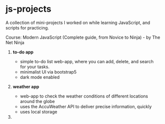 # js-projects #

A collection of mini-projects I worked on while learning JavaScript, and scripts for practicing.

Course: Modern JavaScript (Complete guide, from Novice to Ninja) - by The Net Ninja


1. **to-do app**

    - simple to-do list web-app, where you can add, delete, and search for your tasks.
    - minimalist UI via bootstrap5
    - dark mode enabled
  
  
2. **weather app**

    - web-app to check the weather conditions of different locations around the globe
    - uses the AccuWeather API to deliver precise information, quickly
    - uses local storage
  
  
3. 

